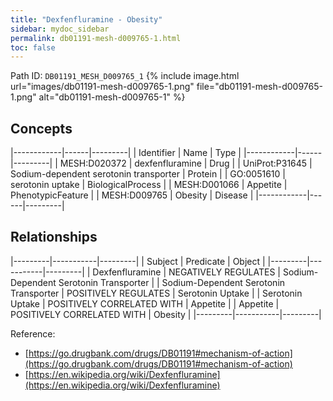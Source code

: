 ```yaml
---
title: "Dexfenfluramine - Obesity"
sidebar: mydoc_sidebar
permalink: db01191-mesh-d009765-1.html
toc: false 
---
```



Path ID: `DB01191_MESH_D009765_1`
{% include image.html url="images/db01191-mesh-d009765-1.png" file="db01191-mesh-d009765-1.png" alt="db01191-mesh-d009765-1" %}

## Concepts

|------------|------|---------|
| Identifier | Name | Type    |
|------------|------|---------|
| MESH:D020372 | dexfenfluramine | Drug |
| UniProt:P31645 | Sodium-dependent serotonin transporter | Protein |
| GO:0051610 | serotonin uptake | BiologicalProcess |
| MESH:D001066 | Appetite | PhenotypicFeature |
| MESH:D009765 | Obesity | Disease |
|------------|------|---------|

## Relationships

|---------|-----------|---------|
| Subject | Predicate | Object  |
|---------|-----------|---------|
| Dexfenfluramine | NEGATIVELY REGULATES | Sodium-Dependent Serotonin Transporter |
| Sodium-Dependent Serotonin Transporter | POSITIVELY REGULATES | Serotonin Uptake |
| Serotonin Uptake | POSITIVELY CORRELATED WITH | Appetite |
| Appetite | POSITIVELY CORRELATED WITH | Obesity |
|---------|-----------|---------|

Reference: 
  - [https://go.drugbank.com/drugs/DB01191#mechanism-of-action](https://go.drugbank.com/drugs/DB01191#mechanism-of-action)
  - [https://en.wikipedia.org/wiki/Dexfenfluramine](https://en.wikipedia.org/wiki/Dexfenfluramine)

